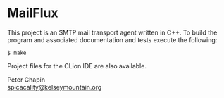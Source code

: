 MailFlux
========

This project is an SMTP mail transport agent written in C++. To build the program and associated
documentation and tests execute the following:

    $ make

Project files for the CLion IDE are also available.

Peter Chapin  
spicacality@kelseymountain.org  
